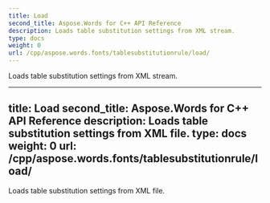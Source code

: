 ```yaml
---
title: Load
second_title: Aspose.Words for C++ API Reference
description: Loads table substitution settings from XML stream. 
type: docs
weight: 0
url: /cpp/aspose.words.fonts/tablesubstitutionrule/load/
---
```


Loads table substitution settings from XML stream. 

---
title: Load
second_title: Aspose.Words for C++ API Reference
description: Loads table substitution settings from XML file. 
type: docs
weight: 0
url: /cpp/aspose.words.fonts/tablesubstitutionrule/load/
---

Loads table substitution settings from XML file. 


